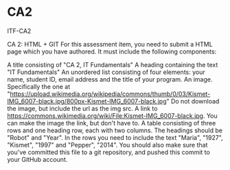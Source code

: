 # CA2
ITF-CA2

CA 2: HTML + GIT
For this assessment item, you need to submit a HTML page which you have authored. It must include the following components:

A title consisting of "CA 2, IT Fundamentals"
A heading containing the text "IT Fundamentals"
An unordered list consisting of four elements: your name, student ID, email address and the title of your program.
An image. Specifically the one at "https://upload.wikimedia.org/wikipedia/commons/thumb/0/03/Kismet-IMG_6007-black.jpg/800px-Kismet-IMG_6007-black.jpg" Do not download the image, but include the url as the img src.
A link to https://commons.wikimedia.org/wiki/File:Kismet-IMG_6007-black.jpg. You can make the image the link, but don't have to.
A table consisting of three rows and one heading row, each with two columns. The headings should be "Robot" and "Year". In the rows you need to include the text "Maria", "1927", "Kismet", "1997" and "Pepper", "2014".
You should also make sure that you've committed this file to a git repository, and pushed this commit to your GitHub account.
